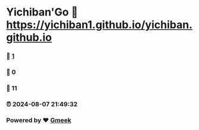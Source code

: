 # Yichiban'Go :link: https://yichiban1.github.io/yichiban.github.io 
### :page_facing_up: [1](https://yichiban1.github.io/yichiban.github.io/tag.html) 
### :speech_balloon: 0 
### :hibiscus: 11 
### :alarm_clock: 2024-08-07 21:49:32 
### Powered by :heart: [Gmeek](https://github.com/Meekdai/Gmeek)
